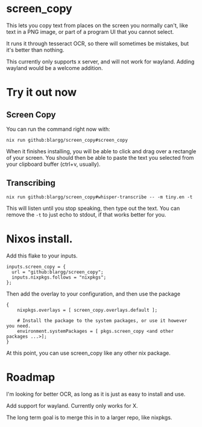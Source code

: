 # screen_copy

This lets you copy text from places on the screen you normally can't, like text in a PNG image, or part of a program UI that you cannot select.

It runs it through tesseract OCR, so there will sometimes be mistakes, but it's better than nothing.

This currently only supports x server, and will not work for wayland. Adding wayland would be a welcome addition.

# Try it out now

## Screen Copy

You can run the command right now with:

```
nix run github:blargg/screen_copy#screen_copy
```

When it finishes installing, you will be able to click and drag over a rectangle of your screen. You should then be able to paste the text you selected from your clipboard buffer (ctrl+v, usually).

## Transcribing

```
nix run github:blargg/screen_copy#whisper-transcribe -- -m tiny.en -t
```

This will listen until you stop speaking, then type out the text. You can remove the `-t` to just echo to stdout, if that works better for you.

# Nixos install.

Add this flake to your inputs.

```
inputs.screen_copy = {
  url = "github:blargg/screen_copy";
  inputs.nixpkgs.follows = "nixpkgs";
};
```

Then add the overlay to your configuration, and then use the package

```
{
    nixpkgs.overlays = [ screen_copy.overlays.default ];

    # Install the package to the system packages, or use it however you need.
    environment.systemPackages = [ pkgs.screen_copy <and other packages ...>];
}
```

At this point, you can use screen_copy like any other nix package.

# Roadmap

I'm looking for better OCR, as long as it is just as easy to install and use.

Add support for wayland. Currently only works for X.

The long term goal is to merge this in to a larger repo, like nixpkgs.

